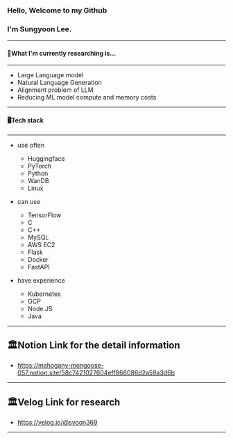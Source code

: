 ### Hello, Welcome to my Github
### I'm Sungyoon Lee.
---
#### 📖What I'm currently researching is...
---
- Large Language model
- Natural Language Generation
- Alignment problem of LLM
- Reducing ML model compute and memory costs
---
#### 🖥️Tech stack
---
- use often
	
    - Huggingface
    - PyTorch
    - Python
    - WanDB
    - Linux
- can use
	
    - TensorFlow
    - C
    - C++
    - MySQL
    - AWS EC2
    - Flask
    - Docker
    - FastAPI
- have experience
	
    - Kubernetes
    - GCP
    - Node.JS
    - Java
    
    

---
🏛️Notion Link for the detail information
---
- https://mahogany-mongoose-057.notion.site/58c7421027604eff866086d2a59a3d6b

---
🏛️Velog Link for research
---
- https://velog.io/@syoon369
---

<!--
**reesony/reesony** is a ✨ _special_ ✨ repository because its `README.md` (this file) appears on your GitHub profile.

Here are some ideas to get you started:

- 🔭 I’m currently working on ...

- 🌱 I’m currently learning ...
- 👯 I’m looking to collaborate on ...
- 🤔 I’m looking for help with ...
- 💬 Ask me about ...
- 📫 How to reach me: ...
- 😄 Pronouns: ...
- ⚡ Fun fact: ...
-->

